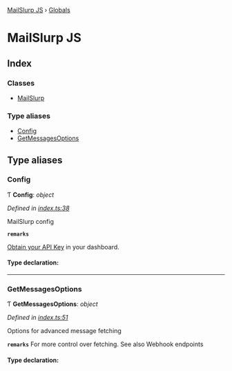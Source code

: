 [MailSlurp JS](README.md) › [Globals](globals.md)

# MailSlurp JS

## Index

### Classes

* [MailSlurp](classes/mailslurp.md)

### Type aliases

* [Config](globals.md#config)
* [GetMessagesOptions](globals.md#getmessagesoptions)

## Type aliases

###  Config

Ƭ **Config**: *object*

*Defined in [index.ts:38](https://github.com/mailslurp/mailslurp-client-ts-js/blob/8916f1d/index.ts#L38)*

MailSlurp config

**`remarks`** 

[Obtain your API Key](https://app.mailslurp.com) in your dashboard.

#### Type declaration:

___

###  GetMessagesOptions

Ƭ **GetMessagesOptions**: *object*

*Defined in [index.ts:51](https://github.com/mailslurp/mailslurp-client-ts-js/blob/8916f1d/index.ts#L51)*

Options for advanced message fetching

**`remarks`** 
For more control over fetching. See also Webhook endpoints

#### Type declaration:

